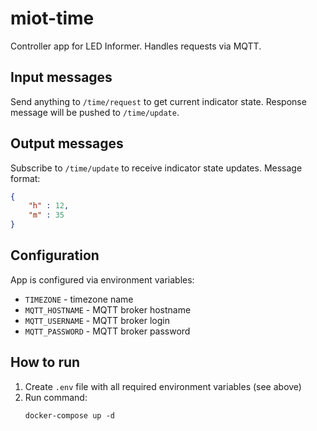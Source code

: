 miot-time
=========

Controller app for LED Informer.
Handles requests via MQTT.

Input messages
--------------

Send anything to `/time/request` to get current indicator state. Response message will be pushed to `/time/update`.

Output messages
---------------

Subscribe to `/time/update` to receive indicator state updates. Message format:

```json
{
    "h" : 12,
    "m" : 35
}
```

Configuration
-------------

App is configured via environment variables:

* `TIMEZONE` - timezone name
* `MQTT_HOSTNAME` - MQTT broker hostname
* `MQTT_USERNAME` - MQTT broker login
* `MQTT_PASSWORD` - MQTT broker password

How to run
----------

1. Create `.env` file with all required environment variables (see above)
2. Run command:
   ```shell
   docker-compose up -d
   ```